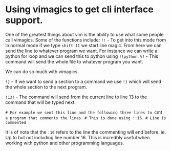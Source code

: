 # Using vimagics to get cli interface support.

One of the greatest things about vim is the ability to use what some people call vimagics. Some of the functions include: 
`!!` - To get into this mode from in normal mode if we type `shift 11` we start line magic. From here we can send the line to whatever program we want. For instance we can write a python for loop and we can send this to python using `!!python`. 
`%!` - This command will send the whole file to whatever program you want.

We can do so much with vimagics.

`!}` - If we want to send a section to a command we use `!}` which will send the whole section to the next program.

`!13!` - The command will send from the current line to line 13 to the command that will be typed next.

`# For example we sent this line and the following three lines to `cmt` a program that comments the lines.`
`# This is done using !:16.`
`# Line is commented`

It is of note that the `:16` refers to the line the commenting will end before. ie. Up to but not including line number 16. This is incredbly useful when working with python and other programming languages.

 

